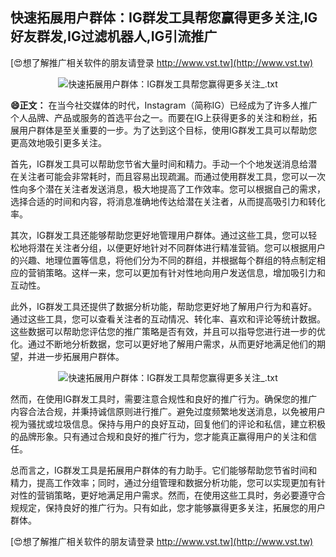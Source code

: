 ## **快速拓展用户群体：IG群发工具帮您赢得更多关注,IG好友群发,IG过滤机器人,IG引流推广**

[😍想了解推广相关软件的朋友请登录 http://www.vst.tw](http://www.vst.tw)

 <center><img src="https://vst.tw/MP4/tuiguang/png/8.png" alt="快速拓展用户群体：IG群发工具帮您赢得更多关注_.txt"></center>

**😄正文：**
在当今社交媒体的时代，Instagram（简称IG）已经成为了许多人推广个人品牌、产品或服务的首选平台之一。而要在IG上获得更多的关注和粉丝，拓展用户群体是至关重要的一步。为了达到这个目标，使用IG群发工具可以帮助您更高效地吸引更多关注。

首先，IG群发工具可以帮助您节省大量时间和精力。手动一个个地发送消息给潜在关注者可能会非常耗时，而且容易出现疏漏。而通过使用群发工具，您可以一次性向多个潜在关注者发送消息，极大地提高了工作效率。您可以根据自己的需求，选择合适的时间和内容，将消息准确地传达给潜在关注者，从而提高吸引力和转化率。

其次，IG群发工具还能够帮助您更好地管理用户群体。通过这些工具，您可以轻松地将潜在关注者分组，以便更好地针对不同群体进行精准营销。您可以根据用户的兴趣、地理位置等信息，将他们分为不同的群组，并根据每个群组的特点制定相应的营销策略。这样一来，您可以更加有针对性地向用户发送信息，增加吸引力和互动性。

此外，IG群发工具还提供了数据分析功能，帮助您更好地了解用户行为和喜好。通过这些工具，您可以查看关注者的互动情况、转化率、喜欢和评论等统计数据。这些数据可以帮助您评估您的推广策略是否有效，并且可以指导您进行进一步的优化。通过不断地分析数据，您可以更好地了解用户需求，从而更好地满足他们的期望，并进一步拓展用户群体。

 <center><img src="https://vst.tw/MP4/tuiguang/png/5.png" alt="快速拓展用户群体：IG群发工具帮您赢得更多关注_.txt"></center>

然而，在使用IG群发工具时，需要注意合规性和良好的推广行为。确保您的推广内容合法合规，并秉持诚信原则进行推广。避免过度频繁地发送消息，以免被用户视为骚扰或垃圾信息。保持与用户的良好互动，回复他们的评论和私信，建立积极的品牌形象。只有通过合规和良好的推广行为，您才能真正赢得用户的关注和信任。

总而言之，IG群发工具是拓展用户群体的有力助手。它们能够帮助您节省时间和精力，提高工作效率；同时，通过分组管理和数据分析功能，您可以实现更加有针对性的营销策略，更好地满足用户需求。然而，在使用这些工具时，务必要遵守合规规定，保持良好的推广行为。只有如此，您才能够赢得更多关注，拓展您的用户群体。

[😍想了解推广相关软件的朋友请登录 http://www.vst.tw](http://www.vst.tw)



